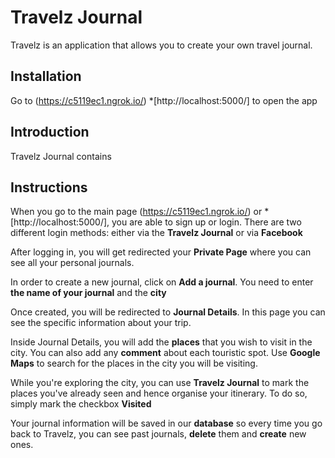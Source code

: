 # Travelz Journal

Travelz is an application that allows you to create your own travel journal.

## Installation

Go to (https://c5119ec1.ngrok.io/) *[http://localhost:5000/] to open the app

## Introduction

Travelz Journal contains

## Instructions

When you go to the main page (https://c5119ec1.ngrok.io/) or *[http://localhost:5000/], you are able to sign up or login. There are two different login methods: either via the **Travelz Journal** or via **Facebook**

After logging in, you will get redirected your **Private Page** where you can see all your personal journals. 

In order to create a new journal, click on **Add a journal**. You need to enter **the name of your journal** and the **city**

Once created, you will be redirected to **Journal Details**. In this page you can see the specific information about your trip. 

Inside Journal Details, you will add the **places** that you wish to visit in the city. You can also add any **comment** about each touristic spot. Use **Google Maps** to search for the places in the city you will be visiting.

While you're exploring the city, you can use **Travelz Journal** to mark the places you've already seen and hence organise your itinerary. To do so, simply mark the checkbox **Visited**

Your journal information will be saved in our **database** so every time you go back to Travelz, you can see past journals, **delete** them and **create** new ones.



